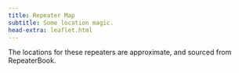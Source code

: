 ```yaml
---
title: Repeater Map
subtitle: Some location magic.
head-extra: leaflet.html
---
```


The locations for these repeaters are approximate, and sourced from RepeaterBook.

<div id="map" style="height: 730px; border-radius: 500px;"></div>

<script>
var map = L.map('map').setView([47.67, -122.4], 8);

L.tileLayer('https://tile.openstreetmap.org/{z}/{x}/{y}.png', {
    maxZoom: 19,
    attribution: '&copy; <a href="http://www.openstreetmap.org/copyright">OpenStreetMap</a>'
}).addTo(map);

L.marker([47.6153311086, -122.3198299886]).bindPopup('RR# 1 - WW7PSR (146.960)<br>RR# 2 - WW7PSR (52.870)<br>RR# 3 - WW7PSR (440.775)<br>RR# 7 - W7ACS (442.300)<br>RR# 8 - W7ACS (444.550)<br>RR# 9 - W7ACS (442.875)<br>RR# 27 - WW7SEA (444.550)<br>').addTo(map);
L.marker([47.4508018500, -122.2870025600]).bindPopup('RR# 4 - NC7G (146.660)<br>RR# 5 - WA7ST (443.100)<br>').addTo(map);
L.marker([48.5833015400, -122.1449966400]).bindPopup('RR# 6 - N7GDE (145.190)<br>').addTo(map);
L.marker([47.6510101000, -122.3893988000]).bindPopup('RR# 10 - W7ACS (443.475)<br>').addTo(map);
L.marker([47.6901190000, -122.3177855000]).bindPopup('RR# 11 - W7ACS (443.650)<br>').addTo(map);
L.marker([47.7719300000, -122.2810100000]).bindPopup('RR# 12 - W7ACS (440.600)<br>').addTo(map);
L.marker([47.5209999100, -122.3430023200]).bindPopup('RR# 13 - W7ACS (443.200)<br>').addTo(map);
L.marker([47.6299300000, -121.9500800000]).bindPopup('RR# 14 - WA7TBP (223.960)<br>').addTo(map);
L.marker([48.1170005800, -122.7600021400]).bindPopup('RR# 15 - W7JCR (145.150)<br>').addTo(map);
L.marker([48.0583000200, -122.6880035400]).bindPopup('RR# 16 - AA7MI (440.725)<br>').addTo(map);
L.marker([47.0279998800, -122.8970031700]).bindPopup('RR# 17 - NT7H (147.360)<br>').addTo(map);
L.marker([46.8428497300, -122.7649993900]).bindPopup('RR# 18 - NT7H (224.460)<br>RR# 19 - NT7H (441.400)<br>').addTo(map);
L.marker([47.5683670000, -122.2207290000]).bindPopup('RR# 20 - W7MIR (147.160)<br>RR# 21 - W7MIR (440.150)<br>').addTo(map);
L.marker([47.6445007300, -122.6949996900]).bindPopup('RR# 22 - KC7Z (444.075)<br>').addTo(map);
L.marker([48.2125015300, -122.7050018300]).bindPopup('RR# 23 - W7AVM (146.860)<br>').addTo(map);
L.marker([48.0982722000, -122.5731977000]).bindPopup('RR# 24 - N7KN (441.425)<br>').addTo(map);
L.marker([47.7724990800, -122.9300003100]).bindPopup('RR# 25 - K7DK (440.950)<br>').addTo(map);
L.marker([47.6321506500, -122.3549995450]).bindPopup('RR# 26 - WW7SEA (444.700)<br>RR# 28 - WW7SEA (444.425)<br>').addTo(map);
L.marker([47.7622489900, -122.3494988000]).bindPopup('RR# 29 - W7AUX (442.825)<br>RR# 30 - W7AUX (440.300)<br>RR# 31 - W7AUX (224.020)<br>').addTo(map);
L.marker([47.5038986200, -121.9759979200]).bindPopup('RR# 32 - K7NWS (145.330)<br>RR# 33 - K7NWS (224.340)<br>RR# 34 - K7NWS (442.075)<br>').addTo(map);
L.marker([47.6884994500, -122.1559982300]).bindPopup('RR# 35 - K7LWH (53.170)<br>RR# 36 - K7LWH (145.490)<br>').addTo(map);
L.marker([47.6814994800, -122.2089996300]).bindPopup('RR# 37 - K7LWH (224.360)<br>RR# 38 - K7LWH (441.075)<br>').addTo(map);
L.marker([47.8566093400, -122.2836761500]).bindPopup('RR# 39 - W7FLY (443.925)<br>').addTo(map);
L.marker([47.7376770000, -122.2307900000]).bindPopup('RR# 40 - NE7MC (442.000)<br>').addTo(map);
L.marker([47.4890273500, -121.9525130500]).bindPopup('RR# 41 - WW7STR (146.875)<br>RR# 44 - WW7STR (443.050)<br>').addTo(map);
L.marker([47.5455996167, -122.1046651167]).bindPopup('RR# 42 - WW7STR (224.440)<br>RR# 43 - WW7STR (441.550)<br>RR# 45 - WW7STR (927.2125)<br>').addTo(map);
L.marker([47.0528984100, -122.2939987200]).bindPopup('RR# 46 - N3KPU (145.230)<br>').addTo(map);
L.marker([47.1091003400, -122.5530014000]).bindPopup('RR# 47 - KE7YYD (442.750)<br>').addTo(map);
L.marker([47.3928350000, -122.6022500000]).bindPopup('RR# 48 - W7TJL (224.200)<br>RR# 55 - KA7EOC (145.350)<br>').addTo(map);
L.marker([47.3222999600, -122.3130035400]).bindPopup('RR# 49 - WA7FW (147.040)<br>').addTo(map);
L.marker([48.6777000400, -122.8315010050]).bindPopup('RR# 50 - K7SKW (146.740)<br>RR# 51 - K7SKW (444.050)<br>').addTo(map);
L.marker([48.7821006800, -122.3700027500]).bindPopup('RR# 52 - K7SKW (443.750)<br>').addTo(map);
L.marker([48.8017997750, -122.4614982650]).bindPopup('RR# 53 - K7SKW (147.160)<br>RR# 54 - K7SKW (443.650)<br>').addTo(map);

</script>
